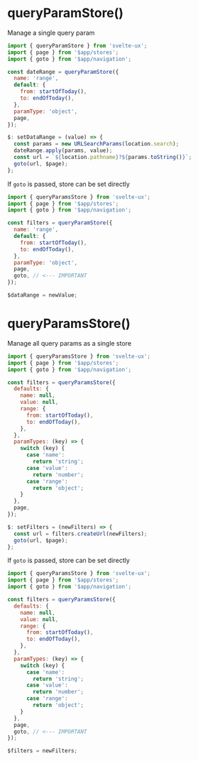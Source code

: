 <script lang="ts">
	import Preview from '$lib/components/Preview.svelte';

	import { queryParamsStore } from '$lib/stores/queryParamsStore';
</script>

<h1>queryParamStore()</h1>

Manage a single query param

```js
import { queryParamStore } from 'svelte-ux';
import { page } from '$app/stores';
import { goto } from '$app/navigation';

const dateRange = queryParamStore({
  name: 'range',
  default: {
    from: startOfToday(),
    to: endOfToday(),
  },
  paramType: 'object',
  page,
});

$: setDataRange = (value) => {
  const params = new URLSearchParams(location.search);
  dateRange.apply(params, value);
  const url = `${location.pathname}?${params.toString()}`;
  goto(url, $page);
};
```

If `goto` is passed, store can be set directly

```js
import { queryParamsStore } from 'svelte-ux';
import { page } from '$app/stores';
import { goto } from '$app/navigation';

const filters = queryParamStore({
  name: 'range',
  default: {
    from: startOfToday(),
    to: endOfToday(),
  },
  paramType: 'object',
  page,
  goto, // <--- IMPORTANT
});

$dataRange = newValue;
```

<h1>queryParamsStore()</h1>

Manage all query params as a single store

```js
import { queryParamsStore } from 'svelte-ux';
import { page } from '$app/stores';
import { goto } from '$app/navigation';

const filters = queryParamsStore({
  defaults: {
    name: null,
    value: null,
    range: {
      from: startOfToday(),
      to: endOfToday(),
    },
  },
  paramTypes: (key) => {
    switch (key) {
      case 'name':
        return 'string';
      case 'value':
        return 'number';
      case 'range':
        return 'object';
    }
  },
  page,
});

$: setFilters = (newFilters) => {
  const url = filters.createUrl(newFilters);
  goto(url, $page);
};
```

If `goto` is passed, store can be set directly

```js
import { queryParamsStore } from 'svelte-ux';
import { page } from '$app/stores';
import { goto } from '$app/navigation';

const filters = queryParamsStore({
  defaults: {
    name: null,
    value: null,
    range: {
      from: startOfToday(),
      to: endOfToday(),
    },
  },
  paramTypes: (key) => {
    switch (key) {
      case 'name':
        return 'string';
      case 'value':
        return 'number';
      case 'range':
        return 'object';
    }
  },
  page,
  goto, // <--- IMPORTANT
});

$filters = newFilters;
```
